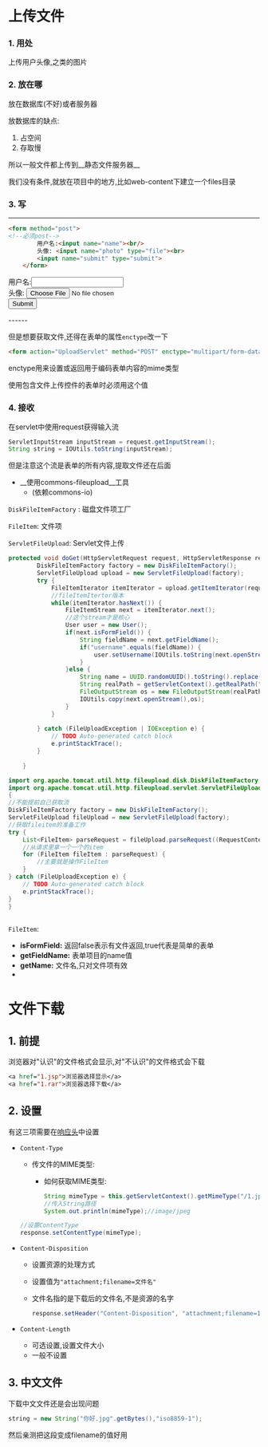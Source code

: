 # 上传文件

### 1. 用处

上传用户头像,之类的图片

### 2. 放在哪

放在数据库(不好)或者服务器

放数据库的缺点:

1. 占空间
2. 存取慢

所以一般文件都上传到__静态文件服务器__

我们没有条件,就放在项目中的地方,比如web-content下建立一个files目录

### 3. 写

-----

```html
<form method="post">
<!--必须post-->
		用户名:<input name="name"><br/>
		头像: <input name="photo" type="file"><br>
		<input name="submit" type="submit">
	</form>
```
<form>
		用户名:<input name="name"><br/>
		头像: <input name="photo" type="file"><br>
		<input name="submit" type="submit">
	</form>
------

但是想要获取文件,还得在表单的属性`enctype`改一下

```html
<form action="UploadServlet" method="POST" enctype="multipart/form-data">
```

enctype用来设置或返回用于编码表单内容的mime类型

使用包含文件上传控件的表单时必须用这个值

### 4. 接收

在servlet中使用request获得输入流

```java
ServletInputStream inputStream = request.getInputStream();
String string = IOUtils.toString(inputStream);
```

但是注意这个流是表单的所有内容,提取文件还在后面

* __使用commons-fileupload__工具
  * (依赖commons-io)

`DiskFileItemFactory` : 磁盘文件项工厂

`FileItem`: 文件项

`ServletFileUpload`: Servlet文件上传

```javA
protected void doGet(HttpServletRequest request, HttpServletResponse response) throws ServletException, IOException {
		DiskFileItemFactory factory = new DiskFileItemFactory();
		ServletFileUpload upload = new ServletFileUpload(factory);
		try {
			FileItemIterator itemIterator = upload.getItemIterator(request);
            //fileItemItertor版本
			while(itemIterator.hasNext()) {
				FileItemStream next = itemIterator.next();
                //这个stream才是核心
				User user = new User();
				if(next.isFormField()) {
					String fieldName = next.getFieldName();
					if("username".equals(fieldName)) {
						user.setUsername(IOUtils.toString(next.openStream()));
					}
				}else {
					String name = UUID.randomUUID().toString().replace("-", "") + "_" + next.getName();
					String realPath = getServletContext().getRealPath("/imgs");
					FileOutputStream os = new FileOutputStream(realPath + "/" + name);
					IOUtils.copy(next.openStream(),os);
				}
			}
			
		} catch (FileUploadException | IOException e) {
			// TODO Auto-generated catch block
			e.printStackTrace();
		}
	
	}
```
```java
import org.apache.tomcat.util.http.fileupload.disk.DiskFileItemFactory;
import org.apache.tomcat.util.http.fileupload.servlet.ServletFileUpload;
{
//不能提前自己获取流
DiskFileItemFactory factory = new DiskFileItemFactory();
ServletFileUpload fileUpload = new ServletFileUpload(factory);
//获取fileitem的准备工作
try {
	List<FileItem> parseRequest = fileUpload.parseRequest((RequestContext) request);
    //从请求里拿一个一个的item
	for (FileItem fileItem : parseRequest) {
		//主要就是操作FileItem
	}
} catch (FileUploadException e) {
	// TODO Auto-generated catch block
	e.printStackTrace();
}
}
		
```

`FileItem`:

* **isFormField:** 返回false表示有文件返回,true代表是简单的表单
* **getFieldName:** 表单项目的name值
* **getName:** 文件名,只对文件项有效
* 



#  文件下载

## 1. 前提

浏览器对"认识"的文件格式会显示,对"不认识"的文件格式会下载

```jsp
<a href="1.jsp">浏览器选择显示</a>
<a href="1.rar">浏览器选择下载</a>
```

## 2. 设置

有这三项需要在<u>响应头</u>中设置

* `Content-Type`

  * 传文件的MIME类型:

    * 如何获取MIME类型:

      ```java
      String mimeType = this.getServletContext().getMimeType("/1.jpg");
      //传入String路径
      System.out.println(mimeType);//image/jpeg
      ```

  ```java
  //设置ContentType
  response.setContentType(mimeType);
  ```

* `Content-Disposition`

  * 设置资源的处理方式

  * 设置值为`"attachment;filename=文件名"`

  * 文件名指的是下载后的文件名,不是资源的名字

    ```java
    response.setHeader("Content-Disposition", "attachment;filename=1.jpg");
    ```

* `Content-Length`

  * 可选设置,设置文件大小
  * 一般不设置

## 3. 中文文件

下载中文文件还是会出现问题

```java
string = new String("你好.jpg".getBytes(),"iso8859-1");
```

然后亲测把这段变成filename的值好用
